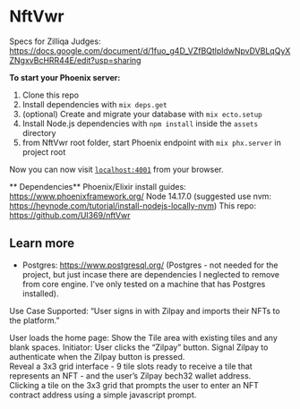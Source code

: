 # NftVwr

Specs for Zilliqa Judges: https://docs.google.com/document/d/1fuo_g4D_VZfBQtlpldwNpvDVBLqQyXZNgxvBcHRR44E/edit?usp=sharing



**To start your Phoenix server:**

  1) Clone this repo
  2) Install dependencies with `mix deps.get`
  3) (optional) Create and migrate your database with `mix ecto.setup` 
  4) Install Node.js dependencies with `npm install` inside the `assets` directory
  5) from NftVwr root folder, start Phoenix endpoint with `mix phx.server` in project root

Now you can now visit [`localhost:4001`](http://localhost:4001) from your browser.

** Dependencies**
Phoenix/Elixir install guides: https://www.phoenixframework.org/
Node 14.17.0 (suggested use nvm: https://heynode.com/tutorial/install-nodejs-locally-nvm)
This repo: https://github.com/UI369/nftVwr

## Learn more
  * Postgres: https://www.postgresql.org/ 
  (Postgres - not needed for the project, but just incase there are dependencies I neglected to remove from core engine. I've only tested on a machine that has Postgres installed).

Use Case Supported:
“User signs in with Zilpay and imports their NFTs to the platform.” 

User loads the home page: Show the Tile area with existing tiles and any blank spaces. 
Initiator: User clicks the “Zilpay” button.
Signal Zilpay to authenticate when the Zilpay button is pressed.  
Reveal a 3x3 grid interface - 9 tile slots ready to receive a tile that represents an NFT - and the user’s Zilpay bech32 wallet address.  
Clicking a tile on the 3x3 grid that prompts the user to enter an NFT contract address using a simple javascript prompt. 
